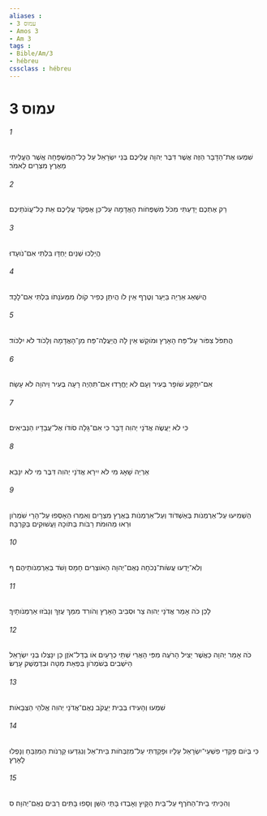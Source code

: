 ```yaml
---
aliases : 
- עמוס 3
- Amos 3
- Am 3
tags : 
- Bible/Am/3
- hébreu
cssclass : hébreu
---
```


# עמוס 3

###### 1
שִׁמְעוּ אֶת־הַדָּבָר הַזֶּה אֲשֶׁר דִּבֶּר יְהוָה עֲלֵיכֶם בְּנֵי יִשְׂרָאֵל עַל כָּל־הַמִּשְׁפָּחָה אֲשֶׁר הֶעֱלֵיתִי מֵאֶרֶץ מִצְרַיִם לֵאמֹר׃
###### 2
רַק אֶתְכֶם יָדַעְתִּי מִכֹּל מִשְׁפְּחֹות הָאֲדָמָה עַל־כֵּן אֶפְקֹד עֲלֵיכֶם אֵת כָּל־עֲוֹנֹתֵיכֶם׃
###### 3
הֲיֵלְכוּ שְׁנַיִם יַחְדָּו בִּלְתִּי אִם־נֹועָדוּ׃
###### 4
הֲיִשְׁאַג אַרְיֵה בַּיַּעַר וְטֶרֶף אֵין לֹו הֲיִתֵּן כְּפִיר קֹולֹו מִמְּעֹנָתֹו בִּלְתִּי אִם־לָכָד׃
###### 5
הֲתִפֹּל צִפֹּור עַל־פַּח הָאָרֶץ וּמֹוקֵשׁ אֵין לָהּ הֲיַעֲלֶה־פַּח מִן־הָאֲדָמָה וְלָכֹוד לֹא יִלְכֹּוד׃
###### 6
אִם־יִתָּקַע שֹׁופָר בְּעִיר וְעָם לֹא יֶחֱרָדוּ אִם־תִּהְיֶה רָעָה בְּעִיר וַיהוָה לֹא עָשָׂה׃
###### 7
כִּי לֹא יַעֲשֶׂה אֲדֹנָי יְהוִה דָּבָר כִּי אִם־גָּלָה סֹודֹו אֶל־עֲבָדָיו הַנְּבִיאִים׃
###### 8
אַרְיֵה שָׁאָג מִי לֹא יִירָא אֲדֹנָי יְהוִה דִּבֶּר מִי לֹא יִנָּבֵא׃
###### 9
הַשְׁמִיעוּ עַל־אַרְמְנֹות בְּאַשְׁדֹּוד וְעַל־אַרְמְנֹות בְּאֶרֶץ מִצְרָיִם וְאִמְרוּ הֵאָסְפוּ עַל־הָרֵי שֹׁמְרֹון וּרְאוּ מְהוּמֹת רַבֹּות בְּתֹוכָהּ וַעֲשׁוּקִים בְּקִרְבָּהּ׃
###### 10
וְלֹא־יָדְעוּ עֲשֹׂות־נְכֹחָה נְאֻם־יְהוָה הָאֹוצְרִים חָמָס וָשֹׁד בְּאַרְמְנֹותֵיהֶם׃ ף
###### 11
לָכֵן כֹּה אָמַר אֲדֹנָי יְהוִה צַר וּסְבִיב הָאָרֶץ וְהֹורִד מִמֵּךְ עֻזֵּךְ וְנָבֹזּוּ אַרְמְנֹותָיִךְ׃
###### 12
כֹּה אָמַר יְהוָה כַּאֲשֶׁר יַצִּיל הָרֹעֶה מִפִּי הָאֲרִי שְׁתֵּי כְרָעַיִם אֹו בְדַל־אֹזֶן כֵּן יִנָּצְלוּ בְּנֵי יִשְׂרָאֵל הַיֹּשְׁבִים בְּשֹׁמְרֹון בִּפְאַת מִטָּה וּבִדְמֶשֶׁק עָרֶשׂ׃
###### 13
שִׁמְעוּ וְהָעִידוּ בְּבֵית יַעֲקֹב נְאֻם־אֲדֹנָי יְהוִה אֱלֹהֵי הַצְּבָאֹות׃
###### 14
כִּי בְּיֹום פָּקְדִי פִשְׁעֵי־יִשְׂרָאֵל עָלָיו וּפָקַדְתִּי עַל־מִזְבְּחֹות בֵּית־אֵל וְנִגְדְּעוּ קַרְנֹות הַמִּזְבֵּחַ וְנָפְלוּ לָאָרֶץ׃
###### 15
וְהִכֵּיתִי בֵית־הַחֹרֶף עַל־בֵּית הַקָּיִץ וְאָבְדוּ בָּתֵּי הַשֵּׁן וְסָפוּ בָּתִּים רַבִּים נְאֻם־יְהוָה׃ ס
